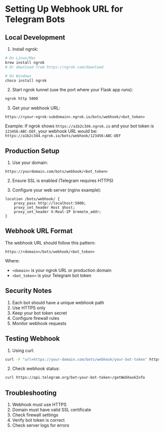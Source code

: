 # Setting Up Webhook URL for Telegram Bots

## Local Development

1. Install ngrok:
```bash
# On Linux/Mac
brew install ngrok
# Or download from https://ngrok.com/download

# On Windows
choco install ngrok
```

2. Start ngrok tunnel (use the port where your Flask app runs):
```bash
ngrok http 5000
```

3. Get your webhook URL:
```
https://<your-ngrok-subdomain>.ngrok.io/bots/webhook/<bot_token>
```

Example:
If ngrok shows `https://a1b2c3d4.ngrok.io` and your bot token is `123456:ABC-DEF`, your webhook URL would be:
`https://a1b2c3d4.ngrok.io/bots/webhook/123456:ABC-DEF`

## Production Setup

1. Use your domain:
```
https://yourdomain.com/bots/webhook/<bot_token>
```

2. Ensure SSL is enabled (Telegram requires HTTPS)

3. Configure your web server (nginx example):
```nginx
location /bots/webhook/ {
    proxy_pass http://localhost:5000;
    proxy_set_header Host $host;
    proxy_set_header X-Real-IP $remote_addr;
}
```

## Webhook URL Format

The webhook URL should follow this pattern:
```
https://<domain>/bots/webhook/<bot_token>
```

Where:
- `<domain>` is your ngrok URL or production domain
- `<bot_token>` is your Telegram bot token

## Security Notes

1. Each bot should have a unique webhook path
2. Use HTTPS only
3. Keep your bot token secret
4. Configure firewall rules
5. Monitor webhook requests

## Testing Webhook

1. Using curl:
```bash
curl -F "url=https://your-domain.com/bots/webhook/your-bot-token" https://api.telegram.org/bot<your-bot-token>/setWebhook
```

2. Check webhook status:
```bash
curl https://api.telegram.org/bot<your-bot-token>/getWebhookInfo
```

## Troubleshooting

1. Webhook must use HTTPS
2. Domain must have valid SSL certificate
3. Check firewall settings
4. Verify bot token is correct
5. Check server logs for errors